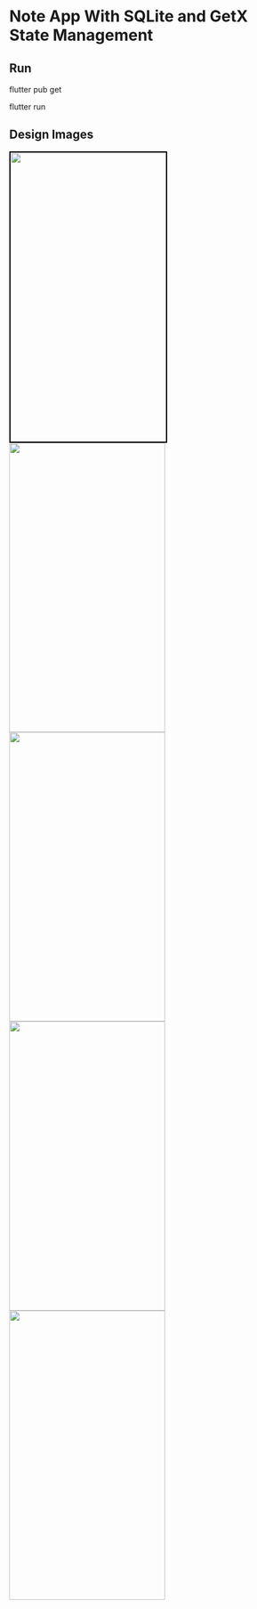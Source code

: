 # Note App With SQLite and GetX State Management
## Run
flutter pub get

flutter run

## Design Images
<img src="https://github.com/zxinminaung-dev/GetX-sqflite-node-app/assets/146321635/76989cfa-a5be-4946-b4f1-c6eb9658dac1" width="280" height="520" style="border:2px solid black">
<img src="https://github.com/zxinminaung-dev/GetX-sqflite-node-app/assets/146321635/da02af9b-3f60-4d0d-8f76-ab844c24c5a0" width="280" height="520">
<img src="https://github.com/zxinminaung-dev/GetX-sqflite-node-app/assets/146321635/4721c923-8e8e-4691-ad59-140bf821b482" width="280" height="520">
<img src="https://github.com/zxinminaung-dev/GetX-sqflite-node-app/assets/146321635/77b3d964-5613-49dd-9e1b-dbfd31134076" width="280" height="520">
<img src="https://github.com/zxinminaung-dev/GetX-sqflite-node-app/assets/146321635/77db6c77-be41-4b7f-a603-81c8ad85d292" width="280" height="520">

